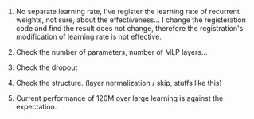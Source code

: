 1. No separate learning rate, I've register the learning rate of recurrent weights, not sure, about the effectiveness...
    I change the registeration code and find the result does not change, therefore the registration's modification of learning rate is not effective. 
2. Check the number of parameters, number of MLP layers...
3. Check the dropout
4. Check the structure. (layer normalization / skip, stuffs like this)

5. Current performance of 120M over large learning is against the expectation. 